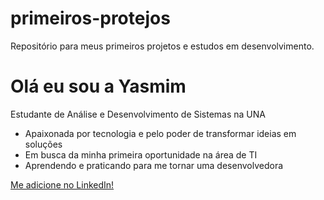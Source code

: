 # primeiros-protejos
Repositório para meus primeiros projetos e estudos em desenvolvimento.
# Olá eu sou a Yasmim
Estudante de Análise e Desenvolvimento de Sistemas na UNA
- Apaixonada por tecnologia e pelo poder de transformar ideias em soluções
- Em busca da minha primeira oportunidade na área de TI
- Aprendendo e praticando para me tornar uma desenvolvedora

[Me adicione no LinkedIn!](https://www.linkedin.com/in/yasmimcandidoferreira?utm_source=share&utm_campaign=share_via&utm_content=profile&utm_medium=ios_app)
